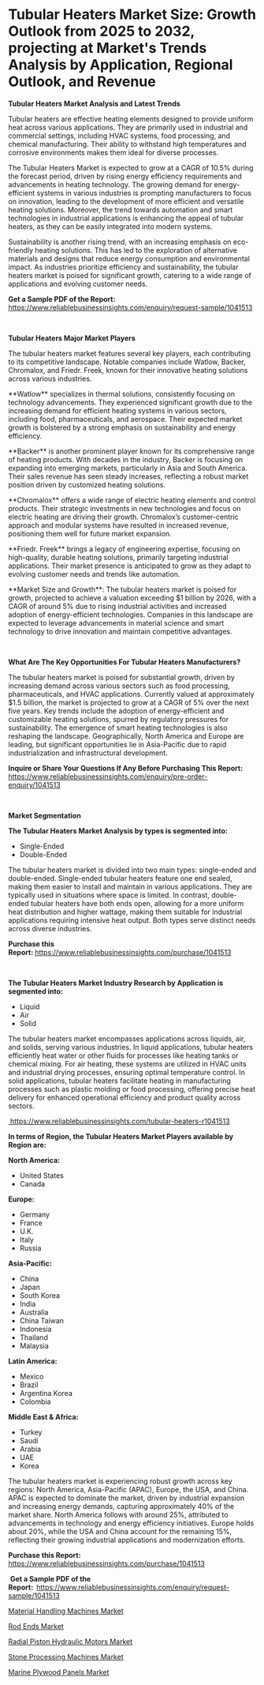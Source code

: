 <p><h1>Tubular Heaters Market Size: Growth Outlook from 2025 to 2032, projecting at Market's Trends Analysis by Application, Regional Outlook, and Revenue</h1></p><p><strong>Tubular Heaters Market Analysis and Latest Trends</strong></p>
<p><p>Tubular heaters are effective heating elements designed to provide uniform heat across various applications. They are primarily used in industrial and commercial settings, including HVAC systems, food processing, and chemical manufacturing. Their ability to withstand high temperatures and corrosive environments makes them ideal for diverse processes.</p><p>The Tubular Heaters Market is expected to grow at a CAGR of 10.5% during the forecast period, driven by rising energy efficiency requirements and advancements in heating technology. The growing demand for energy-efficient systems in various industries is prompting manufacturers to focus on innovation, leading to the development of more efficient and versatile heating solutions. Moreover, the trend towards automation and smart technologies in industrial applications is enhancing the appeal of tubular heaters, as they can be easily integrated into modern systems.</p><p>Sustainability is another rising trend, with an increasing emphasis on eco-friendly heating solutions. This has led to the exploration of alternative materials and designs that reduce energy consumption and environmental impact. As industries prioritize efficiency and sustainability, the tubular heaters market is poised for significant growth, catering to a wide range of applications and evolving customer needs.</p></p>
<p><strong>Get a Sample PDF of the Report:&nbsp;</strong> <a href="https://www.reliablebusinessinsights.com/enquiry/request-sample/1041513?utm_campaign=1873&utm_medium=2&utm_source=Github&utm_content=ia&utm_term=08042025&utm_id=tubular-heaters">https://www.reliablebusinessinsights.com/enquiry/request-sample/1041513</a></p>
<p>&nbsp;</p>
<p><strong>Tubular Heaters Major Market Players</strong></p>
<p><p>The tubular heaters market features several key players, each contributing to its competitive landscape. Notable companies include Watlow, Backer, Chromalox, and Friedr. Freek, known for their innovative heating solutions across various industries.</p><p>**Watlow** specializes in thermal solutions, consistently focusing on technology advancements. They experienced significant growth due to the increasing demand for efficient heating systems in various sectors, including food, pharmaceuticals, and aerospace. Their expected market growth is bolstered by a strong emphasis on sustainability and energy efficiency.</p><p>**Backer** is another prominent player known for its comprehensive range of heating products. With decades in the industry, Backer is focusing on expanding into emerging markets, particularly in Asia and South America. Their sales revenue has seen steady increases, reflecting a robust market position driven by customized heating solutions.</p><p>**Chromalox** offers a wide range of electric heating elements and control products. Their strategic investments in new technologies and focus on electric heating are driving their growth. Chromalox’s customer-centric approach and modular systems have resulted in increased revenue, positioning them well for future market expansion.</p><p>**Friedr. Freek** brings a legacy of engineering expertise, focusing on high-quality, durable heating solutions, primarily targeting industrial applications. Their market presence is anticipated to grow as they adapt to evolving customer needs and trends like automation.</p><p>**Market Size and Growth**: The tubular heaters market is poised for growth, projected to achieve a valuation exceeding $1 billion by 2026, with a CAGR of around 5% due to rising industrial activities and increased adoption of energy-efficient technologies. Companies in this landscape are expected to leverage advancements in material science and smart technology to drive innovation and maintain competitive advantages.</p></p>
<p>&nbsp;</p>
<p><strong>What Are The Key Opportunities For Tubular Heaters Manufacturers?</strong></p>
<p><p>The tubular heaters market is poised for substantial growth, driven by increasing demand across various sectors such as food processing, pharmaceuticals, and HVAC applications. Currently valued at approximately $1.5 billion, the market is projected to grow at a CAGR of 5% over the next five years. Key trends include the adoption of energy-efficient and customizable heating solutions, spurred by regulatory pressures for sustainability. The emergence of smart heating technologies is also reshaping the landscape. Geographically, North America and Europe are leading, but significant opportunities lie in Asia-Pacific due to rapid industrialization and infrastructural development.</p></p>
<p><strong>Inquire or Share Your Questions If Any Before Purchasing This Report:</strong> <a href="https://www.reliablebusinessinsights.com/enquiry/pre-order-enquiry/1041513?utm_campaign=1873&utm_medium=2&utm_source=Github&utm_content=ia&utm_term=08042025&utm_id=tubular-heaters">https://www.reliablebusinessinsights.com/enquiry/pre-order-enquiry/1041513</a></p>
<p>&nbsp;</p>
<p><strong>Market Segmentation</strong></p>
<p><strong>The Tubular Heaters Market Analysis by types is segmented into:</strong></p>
<p><ul><li>Single-Ended</li><li>Double-Ended</li></ul></p>
<p><p>The tubular heaters market is divided into two main types: single-ended and double-ended. Single-ended tubular heaters feature one end sealed, making them easier to install and maintain in various applications. They are typically used in situations where space is limited. In contrast, double-ended tubular heaters have both ends open, allowing for a more uniform heat distribution and higher wattage, making them suitable for industrial applications requiring intensive heat output. Both types serve distinct needs across diverse industries.</p></p>
<p><strong>Purchase this Report:&nbsp;</strong><a href="https://www.reliablebusinessinsights.com/purchase/1041513?utm_campaign=1873&utm_medium=2&utm_source=Github&utm_content=ia&utm_term=08042025&utm_id=tubular-heaters">https://www.reliablebusinessinsights.com/purchase/1041513</a></p>
<p>&nbsp;</p>
<p><strong>The Tubular Heaters Market Industry Research by Application is segmented into:</strong></p>
<p><ul><li>Liquid</li><li>Air</li><li>Solid</li></ul></p>
<p><p>The tubular heaters market encompasses applications across liquids, air, and solids, serving various industries. In liquid applications, tubular heaters efficiently heat water or other fluids for processes like heating tanks or chemical mixing. For air heating, these systems are utilized in HVAC units and industrial drying processes, ensuring optimal temperature control. In solid applications, tubular heaters facilitate heating in manufacturing processes such as plastic molding or food processing, offering precise heat delivery for enhanced operational efficiency and product quality across sectors.</p></p>
<p><a href="https://www.reliablebusinessinsights.com/tubular-heaters-r1041513?utm_campaign=1873&utm_medium=2&utm_source=Github&utm_content=ia&utm_term=08042025&utm_id=tubular-heaters">&nbsp;https://www.reliablebusinessinsights.com/tubular-heaters-r1041513</a></p>
<p><strong>In terms of Region, the Tubular Heaters Market Players available by Region are:</strong></p>
<p>
    <p> <strong> North America: </strong>
        <ul>
            <li>United States</li>
            <li>Canada</li>
        </ul>
        </p> 
    <p> <strong> Europe: </strong>
        <ul>
            <li>Germany</li>
            <li>France</li>
            <li>U.K.</li>
            <li>Italy</li>
            <li>Russia</li>
        </ul>
        </p> 
    <p> <strong> Asia-Pacific: </strong>
        <ul>
            <li>China</li>
            <li>Japan</li>
            <li>South Korea</li>
            <li>India</li>
            <li>Australia</li>
            <li>China Taiwan</li>
            <li>Indonesia</li>
            <li>Thailand</li>
            <li>Malaysia</li>
        </ul>
        </p> 
    <p> <strong> Latin America: </strong>
        <ul>
            <li>Mexico</li>
            <li>Brazil</li>
            <li>Argentina Korea</li>
            <li>Colombia</li>
        </ul>
        </p> 
    <p> <strong> Middle East & Africa: </strong>
        <ul>
            <li>Turkey</li>
            <li>Saudi</li>
            <li>Arabia</li>
            <li>UAE</li>
            <li>Korea</li>
        </ul>
    </p>
    </p>
<p><p>The tubular heaters market is experiencing robust growth across key regions: North America, Asia-Pacific (APAC), Europe, the USA, and China. APAC is expected to dominate the market, driven by industrial expansion and increasing energy demands, capturing approximately 40% of the market share. North America follows with around 25%, attributed to advancements in technology and energy efficiency initiatives. Europe holds about 20%, while the USA and China account for the remaining 15%, reflecting their growing industrial applications and modernization efforts.</p></p>
<p><strong>Purchase this Report: </strong><a href="https://www.reliablebusinessinsights.com/purchase/1041513?utm_campaign=1873&utm_medium=2&utm_source=Github&utm_content=ia&utm_term=08042025&utm_id=tubular-heaters">https://www.reliablebusinessinsights.com/purchase/1041513</a></p>
<p>&nbsp;<strong>Get a Sample PDF of the Report:&nbsp;&nbsp;</strong><a href="https://www.reliablebusinessinsights.com/enquiry/request-sample/1041513?utm_campaign=1873&utm_medium=2&utm_source=Github&utm_content=ia&utm_term=08042025&utm_id=tubular-heaters">https://www.reliablebusinessinsights.com/enquiry/request-sample/1041513</a></p>
<p><strong></strong></p>
<p><p><a href="https://github.com/bettysbozer/Market-Research-Report-List-1/blob/main/material-handling-machines-market.md?utm_campaign=1873&utm_medium=2&utm_source=Github&utm_content=ia&utm_term=08042025&utm_id=tubular-heaters">Material Handling Machines Market</a></p><p><a href="https://github.com/safurdorthu8/Market-Research-Report-List-1/blob/main/rod-ends-market.md?utm_campaign=1873&utm_medium=2&utm_source=Github&utm_content=ia&utm_term=08042025&utm_id=tubular-heaters">Rod Ends Market</a></p><p><a href="https://github.com/yosenadhler/Market-Research-Report-List-1/blob/main/radial-piston-hydraulic-motors-market.md?utm_campaign=1873&utm_medium=2&utm_source=Github&utm_content=ia&utm_term=08042025&utm_id=tubular-heaters">Radial Piston Hydraulic Motors Market</a></p><p><a href="https://github.com/achilekirwan/Market-Research-Report-List-1/blob/main/stone-processing-machines-market.md?utm_campaign=1873&utm_medium=2&utm_source=Github&utm_content=ia&utm_term=08042025&utm_id=tubular-heaters">Stone Processing Machines Market</a></p><p><a href="https://github.com/artussavasrv/Market-Research-Report-List-1/blob/main/marine-plywood-panels-market.md?utm_campaign=1873&utm_medium=2&utm_source=Github&utm_content=ia&utm_term=08042025&utm_id=tubular-heaters">Marine Plywood Panels Market</a></p></p>